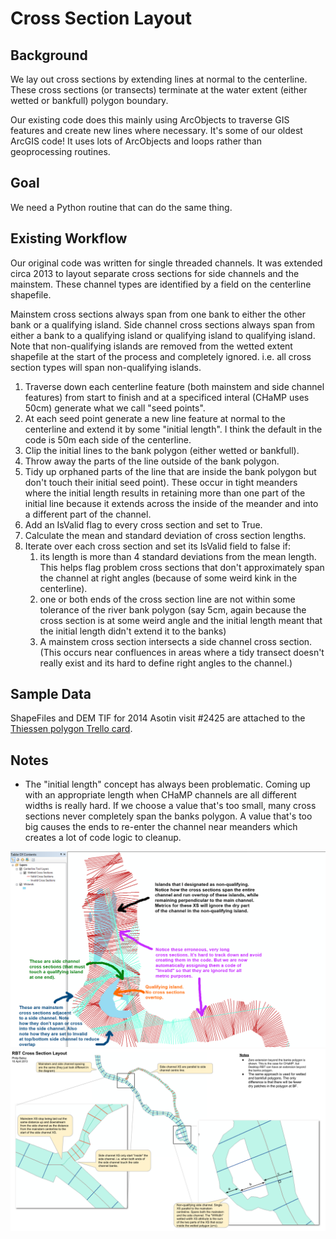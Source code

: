 # Cross Section Layout

## Background
We lay out cross sections by extending lines at normal to the centerline. These cross sections (or transects) terminate at the water extent (either wetted or bankfull) polygon boundary.

Our existing code does this mainly using ArcObjects to traverse GIS features and create new lines where necessary. It's some of our oldest ArcGIS code! It uses lots of ArcObjects and loops rather than geoprocessing routines.

## Goal
We need a Python routine that can do the same thing.

## Existing Workflow

Our original code was written for single threaded channels. It was extended circa 2013 to layout separate cross sections for side channels and the mainstem. These channel types are identified by a field on the centerline shapefile.

Mainstem cross sections always span from one bank to either the other bank or a qualifying island. Side channel cross sections always span from either a bank to a qualifying island or qualifying island to qualifying island. Note that non-qualifying islands are removed from the wetted extent shapefile at the start of the process and completely ignored. i.e. all cross section types will span non-qualifying islands.

1. Traverse down each centerline feature (both mainstem and side channel features) from start to finish and at a specificed interal (CHaMP uses 50cm) generate what we call "seed points".
2. At each seed point generate a new line feature at normal to the centerline and extend it by some "initial length". I think the default in the code is 50m each side of the centerline.
3. Clip the initial lines to the bank polygon (either wetted or bankfull).
4. Throw away the parts of the line outside of the bank polygon.
5. Tidy up orphaned parts of the line that are inside the bank polygon but don't touch their initial seed point). These  occur in tight meanders where the initial length results in retaining more than one part of the initial line because it extends across the inside of the meander and into a different part of the channel.
6. Add an IsValid flag to every cross section and set to True.
7. Calculate the mean and standard deviation of cross section lengths. 
8. Iterate over each cross section and set its IsValid field to false if: 
   1. its length is more than 4 standard deviations from the mean length. This helps flag problem cross sections that don't approximately span the channel at right angles (because of some weird kink in the centerline).
   2. one or both ends of the cross section line are not within some tolerance of the river bank polygon (say 5cm, again because the cross section is at some weird angle and the initial length meant that the initial length didn't extend it to the banks)
   3. A mainstem cross section intersects a side channel cross section. (This occurs near confluences in areas where a tidy transect doesn't really exist and its hard to define right angles to the channel.)

## Sample Data

ShapeFiles and DEM TIF for 2014 Asotin visit #2425 are attached to the [Thiessen polygon Trello card](https://trello.com/c/RjCQq1RQ).

## Notes

* The "initial length" concept has always been problematic. Coming up with an appropriate length when CHaMP channels are all different widths is really hard. If we choose a value that's too small, many cross sections never completely span the banks polygon. A value that's too big causes the ends to re-enter the channel near meanders which creates a lot of code logic to cleanup.

![Complex_Cross_Section_Layout_Results_with_Q_and_NonQ_Islands](Complex_Cross_Section_Layout_Results_with_Q_and_NonQ_Islands.png)![RBT_Cross_Section_Layout](RBT_Cross_Section_Layout.png)